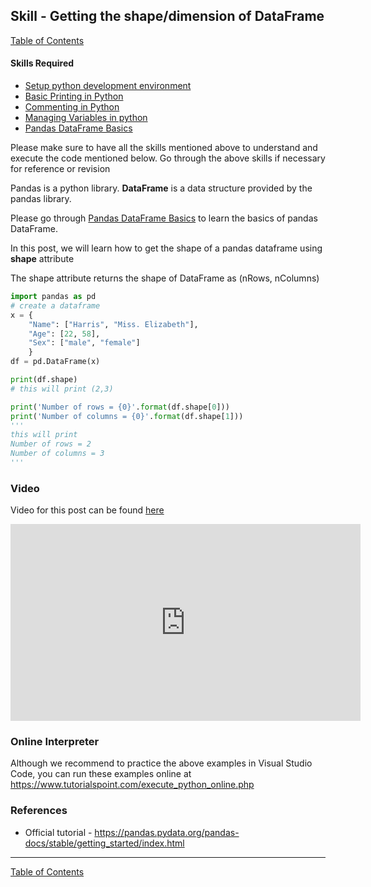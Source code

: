 
## Skill - Getting the shape/dimension of DataFrame
[Table of Contents](https://nagasudhir.blogspot.com/2020/04/taming-python-table-of-contents.html)

#### Skills Required
* [Setup python development environment](https://nagasudhir.blogspot.com/2020/04/setup-python-development-environment_14.html)
* [Basic Printing in Python](https://nagasudhir.blogspot.com/2020/04/basic-printing-in-python.html)
* [Commenting in Python](https://nagasudhir.blogspot.com/2020/04/comments-in-python.html)
* [Managing Variables in python](https://nagasudhir.blogspot.com/2020/04/managing-variables-in-python.html)
* [Pandas DataFrame Basics](https://nagasudhir.blogspot.com/2020/05/pandas-dataframe-basics.html)

Please make sure to have all the skills mentioned above to understand and execute the code mentioned below. Go through the above skills if necessary for reference or revision

Pandas is a python library.
**DataFrame** is a data structure provided by the pandas library.

Please go through [Pandas DataFrame Basics](https://nagasudhir.blogspot.com/2020/05/pandas-dataframe-basics.html) to learn the basics of pandas DataFrame.

In this post, we will learn how to get the shape of a pandas dataframe using **shape** attribute

The shape attribute returns the shape of DataFrame as  (nRows, nColumns)
```python
import pandas as pd
# create a dataframe
x = {
	"Name": ["Harris", "Miss. Elizabeth"],
	"Age": [22, 58],
	"Sex": ["male", "female"]
	}
df = pd.DataFrame(x)

print(df.shape)
# this will print (2,3)

print('Number of rows = {0}'.format(df.shape[0]))
print('Number of columns = {0}'.format(df.shape[1]))
'''
this will print
Number of rows = 2
Number of columns = 3
'''
```
### Video
Video for this post can be found [here](https://youtu.be/xVPX-Y7f-eE)

<iframe width="560" height="315" src="https://www.youtube.com/embed/xVPX-Y7f-eE" frameborder="0" allow="accelerometer; autoplay; clipboard-write; encrypted-media; gyroscope; picture-in-picture" allowfullscreen></iframe>


### Online Interpreter
Although we recommend to practice the above examples in Visual Studio Code, you can run these examples online at https://www.tutorialspoint.com/execute_python_online.php

### References
* Official tutorial - https://pandas.pydata.org/pandas-docs/stable/getting_started/index.html
<hr/>

[Table of Contents](https://nagasudhir.blogspot.com/2020/04/taming-python-table-of-contents.html)


<!--stackedit_data:
eyJwcm9wZXJ0aWVzIjoidGl0bGU6IERpbWVuc2lvbiBvZiBhIE
RhdGFGcmFtZVxuYXV0aG9yOiBOYWdhc3VkaGlyIFB1bGxhXG50
YWdzOiAnbGVhcm5pbmcsIHB5dGhvbiwgdGFtaW5nX3B5dGhvbl
9za2lsbCdcbmNhdGVnb3JpZXM6IHRhbWluZ19weXRob25fc2tp
bGxcbmRhdGU6ICcyMDIwLTA1LTA0J1xuIiwiaGlzdG9yeSI6Wy
0xMzI4Nzc5MjA2LDM5MzI4NTQwNywtMTE2MjYzNTE1XX0=
-->